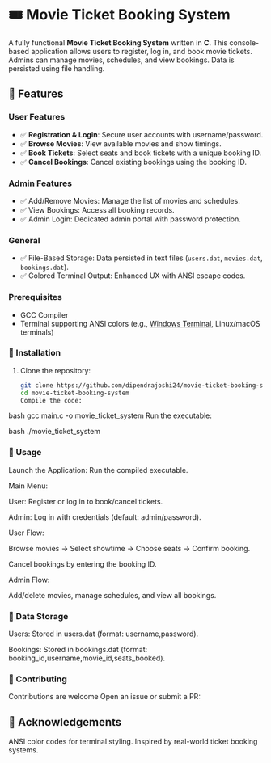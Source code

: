 # 🎟️ Movie Ticket Booking System

A fully functional **Movie Ticket Booking System** written in **C**. This console-based application allows users to register, log in, and book movie tickets. Admins can manage movies, schedules, and view bookings. Data is persisted using file handling.
## 📌 Features
### User Features

- ✅ **Registration & Login**: Secure user accounts with username/password.
- ✅ **Browse Movies**: View available movies and show timings.
- ✅ **Book Tickets**: Select seats and book tickets with a unique booking ID.
- ✅ **Cancel Bookings**: Cancel existing bookings using the booking ID.

### Admin Features
- ✅ Add/Remove Movies: Manage the list of movies and schedules.
- ✅ View Bookings: Access all booking records.
- ✅ Admin Login: Dedicated admin portal with password protection.

### General
- ✅ File-Based Storage: Data persisted in text files (`users.dat`, `movies.dat`, `bookings.dat`).
- ✅ Colored Terminal Output: Enhanced UX with ANSI escape codes.

### Prerequisites
- GCC Compiler
- Terminal supporting ANSI colors (e.g., [Windows Terminal](https://aka.ms/terminal), Linux/macOS terminals)

### 🚀 Installation
1. Clone the repository:
   ```bash
   git clone https://github.com/dipendrajoshi24/movie-ticket-booking-system.git
   cd movie-ticket-booking-system
   Compile the code:

bash
gcc main.c -o movie_ticket_system
Run the executable:

bash
./movie_ticket_system
### 🎥 Usage
Launch the Application: Run the compiled executable.

Main Menu:

User: Register or log in to book/cancel tickets.

Admin: Log in with credentials (default: admin/password).

User Flow:

Browse movies → Select showtime → Choose seats → Confirm booking.

Cancel bookings by entering the booking ID.

Admin Flow:

Add/delete movies, manage schedules, and view all bookings.

### 💾 Data Storage
Users: Stored in users.dat (format: username,password).

Bookings: Stored in bookings.dat (format: booking_id,username,movie_id,seats_booked).

### 🤝 Contributing
Contributions are welcome Open an issue or submit a PR:

## 🙏 Acknowledgements
ANSI color codes for terminal styling.
Inspired by real-world ticket booking systems.
